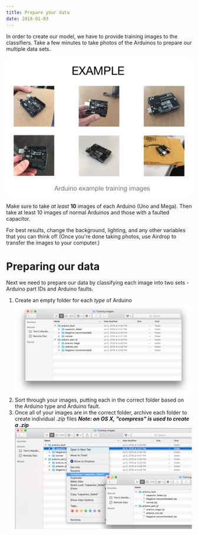 ```yaml
---
title: Prepare your data
date: 2018-01-03
---
```

In order to create our model, we have to provide training images to the classifiers. Take a few minutes to take photos of the Arduinos to prepare our multiple data sets.

![](../images/arduino_training_images.jpg)

Make sure to take *at least* **10** images of each Arduino (Uno and Mega). Then take at least 10 images of normal Arduinos and those with a faulted capacitor.

For best results, change the background, lighting, and any other variables that you can think of! (Once you're done taking photos, use Airdrop to transfer the images to your computer.)

# Preparing our data
Next we need to prepare our data by classifying each image into two sets - Arduino part IDs and Arduino faults. 
1. Create an empty folder for each *type* of Arduino
![](../images/arduino_classified_images.png)
1. Sort through your images, putting each in the correct folder based on the Arduino type and Arduino fault.
1. Once all of your images are in the correct folder, archive each folder to create individual *.zip* files ***Note: on OS X, "compress" is used to create a .zip***
![](../images/arduino_classified_images_final.jpg)
